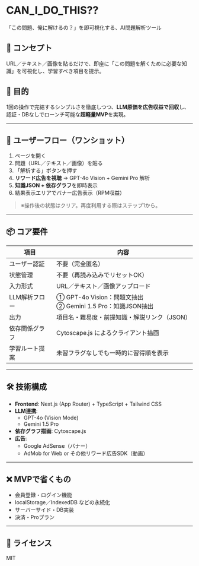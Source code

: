 # CAN_I_DO_THIS??

「この問題、俺に解けるの？」を即可視化する、AI問題解析ツール

## 🎯 コンセプト

URL／テキスト／画像を貼るだけで、即座に「この問題を解くために必要な知識」を可視化し、学習すべき項目を提示。

## 🧭 目的

1回の操作で完結するシンプルさを徹底しつつ、**LLM原価を広告収益で回収**し、認証・DBなしでローンチ可能な**超軽量MVP**を実現。

---

## 🚀 ユーザーフロー（ワンショット）

1. ページを開く  
2. 問題（URL／テキスト／画像）を貼る  
3. 「解析する」ボタンを押す  
4. **リワード広告を視聴** → GPT-4o Vision + Gemini Pro 解析  
5. **知識JSON + 依存グラフ**を即時表示  
6. 結果表示エリアでバナー広告表示（RPM収益）

> ※操作後の状態はクリア。再度利用する際はステップ1から。

---

## 📦 コア要件

| 項目 | 内容 |
|------|------|
| ユーザー認証 | 不要（完全匿名） |
| 状態管理 | 不要（再読み込みでリセットOK） |
| 入力形式 | URL／テキスト／画像アップロード |
| LLM解析フロー | ① GPT-4o Vision：問題文抽出<br>② Gemini 1.5 Pro：知識JSON抽出 |
| 出力 | 項目名・難易度・前提知識・解説リンク（JSON） |
| 依存関係グラフ | Cytoscape.js によるクライアント描画 |
| 学習ルート提案 | 未習フラグなしでも一時的に習得順を表示 |

---

## 🛠 技術構成

- **Frontend**: Next.js (App Router) + TypeScript + Tailwind CSS
- **LLM連携**:
  - GPT-4o (Vision Mode)
  - Gemini 1.5 Pro
- **依存グラフ描画**: Cytoscape.js
- **広告**:
  - Google AdSense（バナー）
  - AdMob for Web or その他リワード広告SDK（動画）

---

## ❌ MVPで省くもの

- 会員登録・ログイン機能
- localStorage／IndexedDB などの永続化
- サーバーサイド・DB実装
- 決済・Proプラン

---

## 📄 ライセンス

MIT
